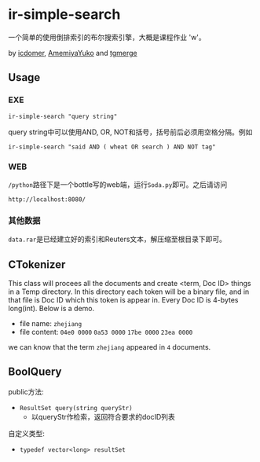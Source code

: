 ir-simple-search
================

一个简单的使用倒排索引的布尔搜索引擎，大概是课程作业 'w'。

by [icdomer](https://github.com/icdomer), [AmemiyaYuko](https://github.com/AmemiyaYuko) and [tgmerge](http://tgmerge.me)

Usage
-----

### EXE

`ir-simple-search "query string"`

query string中可以使用AND, OR, NOT和括号，括号前后必须用空格分隔。例如

`ir-simple-search "said AND ( wheat OR search ) AND NOT tag"`

### WEB

`/python`路径下是一个bottle写的web端，运行`Soda.py`即可。之后请访问

`http://localhost:8080/`

### 其他数据

`data.rar`是已经建立好的索引和Reuters文本，解压缩至根目录下即可。

CTokenizer 
-------
This class will procees all the documents and create <term, Doc ID> things in a Temp directory. In this directory each token will be a binary file, and in that file is Doc ID which this token is appear in. Every Doc ID is 4-bytes long(int). Below is a demo.<br>
* file name: `zhejiang`<br>
* file content: `04e0 0000` `0a53 0000` `17be 0000` `23ea 0000`<br>

we can know that the term `zhejiang` appeared in `4` documents.

BoolQuery
---------

public方法:

* `ResultSet query(string queryStr)`
    - 以queryStr作检索，返回符合要求的docID列表

自定义类型:

* `typedef vector<long> resultSet`